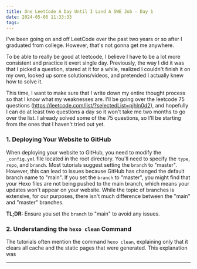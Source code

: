 ```yaml
---
title: One LeetCode A Day Until I Land A SWE Job - Day 1
date: 2024-05-06 11:33:33
tags:
---
```


I've been going on and off LeetCode over the past two years or so after I graduated from college. However, that's not gonna get me anywhere.
<!-- more -->
To be able to really be good at leetcode, I believe I have to be a lot more consistent and practice it evert single day. Previously, the way I did it was that I picked a question, stared at it for a while, realized I couldn't finish it on my own, looked up some solutions/videos, and pretended I actually knew how to solve it. 

This time, I want to make sure that I write down my entire thought process so that I know what my weaknesses are. I'll be going over the leetcode 75 questions (https://leetcode.com/list/?selectedList=pjhln0d2), and hopefully I can do at least two questions a day so it won't take me two months to go over the list. I already solved some of the 75 questions, so I'll be starting from the ones that I haven't tried out yet.

### 1. Deploying Your Website to GitHub
When deploying your website to GitHub, you need to modify the `_config.yml` file located in the root directory. You'll need to specify the `type`, `repo`, and `branch`. Most tutorials suggest setting the `branch` to "master". However, this can lead to issues because GitHub has changed the default branch name to "main". If you set the `branch` to "master", you might find that your Hexo files are not being pushed to the main branch, which means your updates won't appear on your website. While the topic of branches is extensive, for our purposes, there isn't much difference between the "main" and "master" branches.

**TL;DR:**
Ensure you set the `branch` to "main" to avoid any issues.

### 2. Understanding the `hexo clean` Command
The tutorials often mention the command `hexo clean`, explaining only that it clears all cache and the static pages that were generated. This explanation was

---